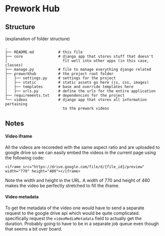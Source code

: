 # Prework Hub

## Structure

(explanation of folder structure)

```
.
├── README.md           # this file
├── core                # django app that stores stuff that doesn't 
│                         fit well into other apps (in this case, classes)
├── manage.py           # file to manage everything django related
├── preworkhub          # the project root folder
│   ├── settings.py     # settings for the project
│   ├── static          # static assets go here (js, css, images)
│   ├── templates       # base and override templates here
│   ├── urls.py         # define the urls for the entire application
├── requirements.txt    # dependencies for the project
└── videos              # django app that stores all information pertaining 
                          to the prework videos
```

## Notes

#### Video iframe

All the videos are recoreded with the same aspect ratio and are uploaded to google drive so we can easily embed the
videos in the current page using the following code:

`<iframe src="https://drive.google.com/file/d/{file_id}/preview" width="770" height="480"></iframe>`

Note the width and height in the URL. A width of 770 and height of 480 makes the video be perfectly stretched to fill
the iframe.

#### Video metadata

To get the metadata of the video one would have to send a separate request to the google drive api which would be quite
complicated. specifically request the `videoMediaMetadata` field to actually get the duration.
Probably going to have to be in a separate job queue even though that seems a bit over board. 